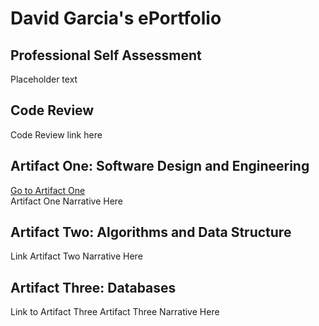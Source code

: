 # David Garcia's ePortfolio

## Professional Self Assessment
Placeholder text

## Code Review
Code Review link here

## Artifact One: Software Design and Engineering
<a href="https://github.com/DavidG212/Davids_ePortfolio/tree/main/Artifact%20One" title="Go to Artifact One">Go to Artifact One</a> <br>
Artifact One Narrative Here

## Artifact Two: Algorithms and Data Structure
Link
Artifact Two Narrative Here

## Artifact Three: Databases
Link to Artifact Three
Artifact Three Narrative Here
